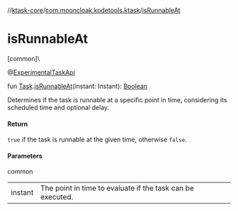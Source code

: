//[ktask-core](../../index.md)/[com.mooncloak.kodetools.ktask](index.md)/[isRunnableAt](is-runnable-at.md)

# isRunnableAt

[common]\

@[ExperimentalTaskApi](-experimental-task-api/index.md)

fun [Task](-task/index.md).[isRunnableAt](is-runnable-at.md)(instant: Instant): [Boolean](https://kotlinlang.org/api/core/kotlin-stdlib/kotlin/-boolean/index.html)

Determines if the task is runnable at a specific point in time, considering its scheduled time and optional delay.

#### Return

`true` if the task is runnable at the given time, otherwise `false`.

#### Parameters

common

| | |
|---|---|
| instant | The point in time to evaluate if the task can be executed. |
